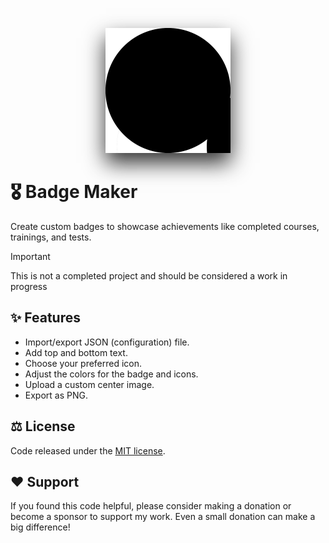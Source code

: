 <p align="center"><picture><img alt="BADGE MAKER | Marc Hoekstra" style="aspect-ratio: 1; box-shadow: 0 1rem 2rem light-dark(#333, #ddd); width: 12.5rem" src="logo.svg"></picture></p>

# 🎖️ Badge Maker
Create custom badges to showcase achievements like completed courses, trainings, and tests.

> [!IMPORTANT]
> This is not a completed project and should be considered a work in progress

## ✨ Features
- Import/export JSON (configuration) file.
- Add top and bottom text.
- Choose your preferred icon.
- Adjust the colors for the badge and icons.
- Upload a custom center image.
- Export as PNG.
## ⚖️ License
Code released under the [MIT license](LICENSE.md).

## ❤️ Support
If you found this code helpful, please consider making a donation or become a sponsor to support my work. Even a small donation can make a big difference!
